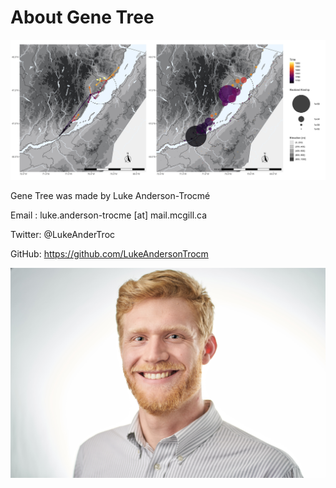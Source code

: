 # About Gene Tree

![intro_image](./images/astro_plot2.jpg)

Gene Tree was made by Luke Anderson-Trocmé

Email : luke.anderson-trocme [at] mail.mcgill.ca

Twitter: @LukeAnderTroc

GitHub: https://github.com/LukeAndersonTrocm

![intro_image](./images/hs.jpg)
